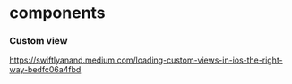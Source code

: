 # components

### Custom view
https://swiftlyanand.medium.com/loading-custom-views-in-ios-the-right-way-bedfc06a4fbd
